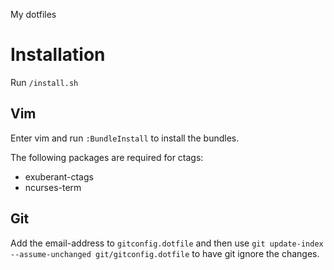 My dotfiles

# Installation

Run `/install.sh`

## Vim

Enter vim and run `:BundleInstall` to install the bundles.

The following packages are required for ctags:
* exuberant-ctags
* ncurses-term

## Git

Add the email-address to `gitconfig.dotfile` and then use
  `git update-index --assume-unchanged git/gitconfig.dotfile`
to have git ignore the changes.

